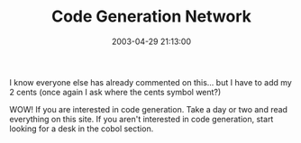 ﻿---
layout: post
title: "Code Generation Network"
comments: false
date: 2003-04-29 21:13:00
categories:
 - Technology
subtext-id: 3dcdab12-29cb-4d9b-b72a-74988498ac75
alias: /blog/Code-Generation-Network.aspx
---


I know everyone else has already commented on this... but I have to add my 2 cents (once again I ask where the cents symbol went?)

WOW! If you are interested in code generation. Take a day or two and read everything on this site. If you aren't interested in code generation, start looking for a desk in the cobol section.
